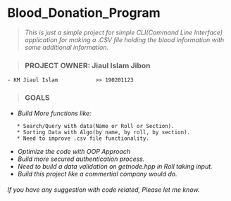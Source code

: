 # Blood_Donation_Program

>_This is just a simple project for simple CLI(Command Line Interface) application for making a .CSV file holding the blood information with
some additional information._

>### PROJECT OWNER: Jiaul Islam Jibon 
```
- KM Jiaul Islam			>> 190201123
```


>### **GOALS**

 - _Build More functions like:_
 ```
	* Search/Query with data(Name or Roll or Section).
	* Sorting Data with Algo(by name, by roll, by section).
	* Need to improve .csv file functionality.
 ```
 - _Optimize the code with OOP Approach_
 - _Build more secured authentication process._
 - _Need to build a data validation on getnode.hpp in Roll taking input._
 - _Build this project like a commertial company would do._

###### *_If you have any suggestion with code related, Please let me know._*